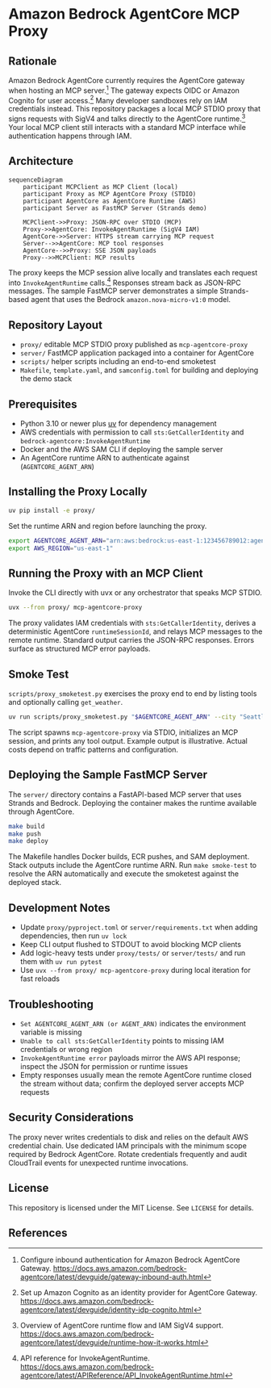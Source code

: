# Amazon Bedrock AgentCore MCP Proxy

## Rationale
Amazon Bedrock AgentCore currently requires the AgentCore gateway when hosting an MCP server.[^gateway-inbound] The gateway expects OIDC or Amazon Cognito for user access.[^cognito-auth] Many developer sandboxes rely on IAM credentials instead. This repository packages a local MCP STDIO proxy that signs requests with SigV4 and talks directly to the AgentCore runtime.[^runtime-how] Your local MCP client still interacts with a standard MCP interface while authentication happens through IAM.

## Architecture
```mermaid
sequenceDiagram
    participant MCPClient as MCP Client (local)
    participant Proxy as MCP AgentCore Proxy (STDIO)
    participant AgentCore as AgentCore Runtime (AWS)
    participant Server as FastMCP Server (Strands demo)

    MCPClient->>Proxy: JSON-RPC over STDIO (MCP)
    Proxy->>AgentCore: InvokeAgentRuntime (SigV4 IAM)
    AgentCore->>Server: HTTPS stream carrying MCP request
    Server-->>AgentCore: MCP tool responses
    AgentCore-->>Proxy: SSE JSON payloads
    Proxy-->>MCPClient: MCP results
```
The proxy keeps the MCP session alive locally and translates each request into `InvokeAgentRuntime` calls.[^invoke-api] Responses stream back as JSON-RPC messages. The sample FastMCP server demonstrates a simple Strands-based agent that uses the Bedrock `amazon.nova-micro-v1:0` model.

## Repository Layout
- `proxy/` editable MCP STDIO proxy published as `mcp-agentcore-proxy`
- `server/` FastMCP application packaged into a container for AgentCore
- `scripts/` helper scripts including an end-to-end smoketest
- `Makefile`, `template.yaml`, and `samconfig.toml` for building and deploying the demo stack

## Prerequisites
- Python 3.10 or newer plus [uv](https://github.com/astral-sh/uv) for dependency management
- AWS credentials with permission to call `sts:GetCallerIdentity` and `bedrock-agentcore:InvokeAgentRuntime`
- Docker and the AWS SAM CLI if deploying the sample server
- An AgentCore runtime ARN to authenticate against (`AGENTCORE_AGENT_ARN`)

## Installing the Proxy Locally
```bash
uv pip install -e proxy/
```
Set the runtime ARN and region before launching the proxy.
```bash
export AGENTCORE_AGENT_ARN="arn:aws:bedrock:us-east-1:123456789012:agent-runtime/example"
export AWS_REGION="us-east-1"
```

## Running the Proxy with an MCP Client
Invoke the CLI directly with uvx or any orchestrator that speaks MCP STDIO.
```bash
uvx --from proxy/ mcp-agentcore-proxy
```
The proxy validates IAM credentials with `sts:GetCallerIdentity`, derives a deterministic AgentCore `runtimeSessionId`, and relays MCP messages to the remote runtime. Standard output carries the JSON-RPC responses. Errors surface as structured MCP error payloads.

## Smoke Test
`scripts/proxy_smoketest.py` exercises the proxy end to end by listing tools and optionally calling `get_weather`.
```bash
uv run scripts/proxy_smoketest.py "$AGENTCORE_AGENT_ARN" --city "Seattle"
```
The script spawns `mcp-agentcore-proxy` via STDIO, initializes an MCP session, and prints any tool output. Example output is illustrative. Actual costs depend on traffic patterns and configuration.

## Deploying the Sample FastMCP Server
The `server/` directory contains a FastAPI-based MCP server that uses Strands and Bedrock. Deploying the container makes the runtime available through AgentCore.
```bash
make build
make push
make deploy
```
The Makefile handles Docker builds, ECR pushes, and SAM deployment. Stack outputs include the AgentCore runtime ARN. Run `make smoke-test` to resolve the ARN automatically and execute the smoketest against the deployed stack.

## Development Notes
- Update `proxy/pyproject.toml` or `server/requirements.txt` when adding dependencies, then run `uv lock`
- Keep CLI output flushed to STDOUT to avoid blocking MCP clients
- Add logic-heavy tests under `proxy/tests/` or `server/tests/` and run them with `uv run pytest`
- Use `uvx --from proxy/ mcp-agentcore-proxy` during local iteration for fast reloads

## Troubleshooting
- `Set AGENTCORE_AGENT_ARN (or AGENT_ARN)` indicates the environment variable is missing
- `Unable to call sts:GetCallerIdentity` points to missing IAM credentials or wrong region
- `InvokeAgentRuntime error` payloads mirror the AWS API response; inspect the JSON for permission or runtime issues
- Empty responses usually mean the remote AgentCore runtime closed the stream without data; confirm the deployed server accepts MCP requests

## Security Considerations
The proxy never writes credentials to disk and relies on the default AWS credential chain. Use dedicated IAM principals with the minimum scope required by Bedrock AgentCore. Rotate credentials frequently and audit CloudTrail events for unexpected runtime invocations.

## License
This repository is licensed under the MIT License. See `LICENSE` for details.

## References
[^gateway-inbound]: Configure inbound authentication for Amazon Bedrock AgentCore Gateway. https://docs.aws.amazon.com/bedrock-agentcore/latest/devguide/gateway-inbound-auth.html
[^cognito-auth]: Set up Amazon Cognito as an identity provider for AgentCore Gateway. https://docs.aws.amazon.com/bedrock-agentcore/latest/devguide/identity-idp-cognito.html
[^runtime-how]: Overview of AgentCore runtime flow and IAM SigV4 support. https://docs.aws.amazon.com/bedrock-agentcore/latest/devguide/runtime-how-it-works.html
[^invoke-api]: API reference for InvokeAgentRuntime. https://docs.aws.amazon.com/bedrock-agentcore/latest/APIReference/API_InvokeAgentRuntime.html
